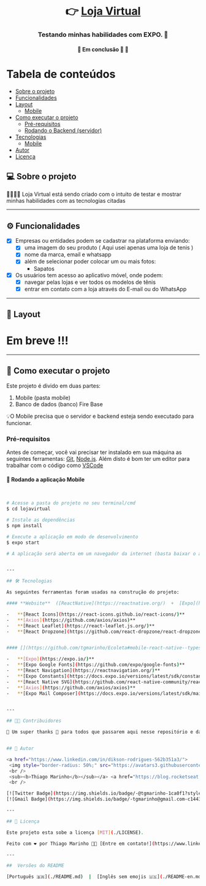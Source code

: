 

<h1 align="center">
     👉 <a href="#" alt="site do ecoleta"> Loja Virtual </a>
</h1>

<h3 align="center">
     Testando minhas habilidades com EXPO. 💚
</h3>


<h4 align="center">
	🚧  Em conclusão 🚀 🚧
</h4>

Tabela de conteúdos
=================
<!--ts-->
   * [Sobre o projeto](#-sobre-o-projeto)
   * [Funcionalidades](#-funcionalidades)
   * [Layout](#-layout)
     * [Mobile](#mobile)
   * [Como executar o projeto](#-como-executar-o-projeto)
     * [Pré-requisitos](#pré-requisitos)
     * [Rodando o Backend (servidor)](#user-content--rodando-o-backend-servidor)
   * [Tecnologias](#-tecnologias)
     * [Mobile](#user-content-mobile--react-native----expo)
   * [Autor](#-autor)
   * [Licença](#user-content--licença)
<!--te-->


## 💻 Sobre o projeto

👕👢👠👗 Loja Virtual está sendo criado com o intuito de testar e mostrar minhas habilidades com as tecnologias citadas


---

## ⚙️ Funcionalidades 

- [x] Empresas ou entidades podem se cadastrar na plataforma enviando:
  - [x] uma imagem do seu produto ( Aqui usei apenas uma loja de tenis )
  - [x] nome da marca, email e whatsapp
  - [x] além de selecionar poder colocar um ou mais fotos: 
    - Sapatos
    
- [x] Os usuários tem acesso ao aplicativo móvel, onde podem:
  - [x] navegar pelas lojas e ver todos os modelos de tênis 
  - [x] entrar em contato com a loja através do E-mail ou do WhatsApp

---

## 🎨 Layout
<h1>Em breve !!!</h1>

---

## 🚀 Como executar o projeto

Este projeto é divido em duas partes:
1. Mobile (pasta mobile)
2. Banco de dados (banco) Fire Base

💡O Mobile precisa que o servidor e backend esteja sendo executado para funcionar.

### Pré-requisitos

Antes de começar, você vai precisar ter instalado em sua máquina as seguintes ferramentas:
[Git](https://git-scm.com), [Node.js](https://nodejs.org/en/). 
Além disto é bom ter um editor para trabalhar com o código como [VSCode](https://code.visualstudio.com/)



#### 🧭 Rodando a aplicação Mobile 

```bash


# Acesse a pasta do projeto no seu terminal/cmd
$ cd lojavirtual

# Instale as dependências
$ npm install

# Execute a aplicação em modo de desenvolvimento
$ expo start

# A aplicação será aberta em um navegador da internet (basta baixar o aplicativo na PlayStore ou AppleStore e ler o QrCode)


---

## 🛠 Tecnologias

As seguintes ferramentas foram usadas na construção do projeto:

#### **Website**  ([ReactNative](https://reactnative.org/)  +  [Expo](https://www.expo.io/))

-   **[React Icons](https://react-icons.github.io/react-icons/)**
-   **[Axios](https://github.com/axios/axios)**
-   **[React Leaflet](https://react-leaflet.js.org/)**
-   **[React Dropzone](https://github.com/react-dropzone/react-dropzone)**


#### [](https://github.com/tgmarinho/Ecoleta#mobile-react-native--typescript)**Mobile**  ([React Native](http://www.reactnative.com/)  +  [TypeScript](https://www.typescriptlang.org/))

-   **[Expo](https://expo.io/)**
-   **[Expo Google Fonts](https://github.com/expo/google-fonts)**
-   **[React Navigation](https://reactnavigation.org/)**
-   **[Expo Constants](https://docs.expo.io/versions/latest/sdk/constants/)**
-   **[React Native SVG](https://github.com/react-native-community/react-native-svg)**
-   **[Axios](https://github.com/axios/axios)**
-   **[Expo Mail Composer](https://docs.expo.io/versions/latest/sdk/mail-composer/)**


---

## 👨‍💻 Contribuidores

💜 Um super thanks 👏 para todos que passarem aqui nesse repositório e dar um like :)


## 🦸 Autor

<a href="https://www.linkedin.com/in/dikson-rodrigues-562b351a3/">
 <img style="border-radius: 50%;" src="https://avatars3.githubusercontent.com/u/380327?s=460&u=61b426b901b8fe02e12019b1fdb67bf0072d4f00&v=4" width="100px;" alt=""/>
 <br />
 <sub><b>Thiago Marinho</b></sub></a> <a href="https://blog.rocketseat.com.br/author/thiago/" title="Rocketseat">🚀</a>
 <br />

[![Twitter Badge](https://img.shields.io/badge/-@tgmarinho-1ca0f1?style=flat-square&labelColor=1ca0f1&logo=twitter&logoColor=white&link=https://twitter.com/tgmarinho)](https://twitter.com/tgmarinho) [![Linkedin Badge](https://img.shields.io/badge/-Thiago-blue?style=flat-square&logo=Linkedin&logoColor=white&link=https://www.linkedin.com/in/tgmarinho/)](https://www.linkedin.com/in/tgmarinho/) 
[![Gmail Badge](https://img.shields.io/badge/-tgmarinho@gmail.com-c14438?style=flat-square&logo=Gmail&logoColor=white&link=mailto:tgmarinho@gmail.com)](mailto:tgmarinho@gmail.com)

---

## 📝 Licença

Este projeto esta sobe a licença [MIT](./LICENSE).

Feito com ❤️ por Thiago Marinho 👋🏽 [Entre em contato!](https://www.linkedin.com/in/tgmarinho/)

---

##  Versões do README

[Português 🇧🇷](./README.md)  |  [Inglês sem emojis 🇺🇸](./README-en.md) | [Portugues sem logo  🇧🇷](./README-sem-logo.md) 
